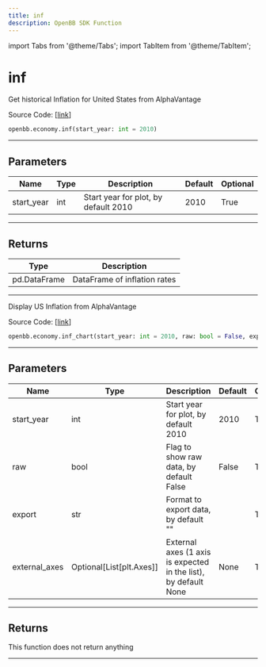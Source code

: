 ```yaml
---
title: inf
description: OpenBB SDK Function
---
```


import Tabs from '@theme/Tabs';
import TabItem from '@theme/TabItem';

# inf

<Tabs>
<TabItem value="model" label="Model" default>

Get historical Inflation for United States from AlphaVantage

Source Code: [[link](https://github.com/OpenBB-finance/OpenBBTerminal/tree/main/openbb_terminal/economy/alphavantage_model.py#L139)]

```python
openbb.economy.inf(start_year: int = 2010)
```

---

## Parameters

| Name | Type | Description | Default | Optional |
| ---- | ---- | ----------- | ------- | -------- |
| start_year | int | Start year for plot, by default 2010 | 2010 | True |


---

## Returns

| Type | Description |
| ---- | ----------- |
| pd.DataFrame | DataFrame of inflation rates |
---



</TabItem>
<TabItem value="view" label="Chart">

Display US Inflation from AlphaVantage

Source Code: [[link](https://github.com/OpenBB-finance/OpenBBTerminal/tree/main/openbb_terminal/economy/alphavantage_view.py#L202)]

```python
openbb.economy.inf_chart(start_year: int = 2010, raw: bool = False, export: str = "", external_axes: Optional[List[matplotlib.axes._axes.Axes]] = None)
```

---

## Parameters

| Name | Type | Description | Default | Optional |
| ---- | ---- | ----------- | ------- | -------- |
| start_year | int | Start year for plot, by default 2010 | 2010 | True |
| raw | bool | Flag to show raw data, by default False | False | True |
| export | str | Format to export data, by default "" |  | True |
| external_axes | Optional[List[plt.Axes]] | External axes (1 axis is expected in the list), by default None | None | True |


---

## Returns

This function does not return anything

---



</TabItem>
</Tabs>